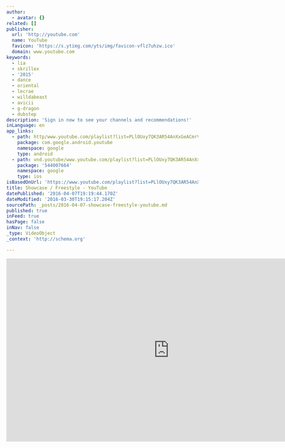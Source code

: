 ```yaml
---
author:
  - avatar: {}
related: []
publisher:
  url: 'http://youtube.com'
  name: YouTube
  favicon: 'https://s.ytimg.com/yts/img/favicon-vflz7uhzw.ico'
  domain: www.youtube.com
keywords:
  - lia
  - skrillex
  - '2015'
  - dance
  - oriental
  - lecrae
  - willdabeast
  - avicii
  - g-dragon
  - dubstep
description: 'Sign in now to see your channels and recommendations!'
inLanguage: en
app_links:
  - path: http/www.youtube.com/playlist?list=PLlOUxy7QK3AR54AnXxGeACmrVZqFjHIg_
    package: com.google.android.youtube
    namespace: google
    type: android
  - path: vnd.youtube/www.youtube.com/playlist?list=PLlOUxy7QK3AR54AnXxGeACmrVZqFjHIg_
    package: '544007664'
    namespace: google
    type: ios
isBasedOnUrl: 'https://www.youtube.com/playlist?list=PLlOUxy7QK3AR54AnXxGeACmrVZqFjHIg_'
title: Showcase / Freestyle - YouTube
datePublished: '2016-04-07T19:19:44.170Z'
dateModified: '2016-03-30T19:15:17.204Z'
sourcePath: _posts/2016-04-07-showcase-freestyle-youtube.md
published: true
inFeed: true
hasPage: false
inNav: false
_type: VideoObject
_context: 'http://schema.org'

---
```

<iframe src="https://cdn.embedly.com/widgets/media.html?src=http%3A%2F%2Fwww.youtube.com%2Fembed%2Fvideoseries%3Flist%3DPLlOUxy7QK3AR54AnXxGeACmrVZqFjHIg_&amp;url=https%3A%2F%2Fwww.youtube.com%2Fplaylist%3Flist%3DPLlOUxy7QK3AR54AnXxGeACmrVZqFjHIg_&amp;image=https%3A%2F%2Fi.ytimg.com%2Fvi%2FJHV5m6pkd68%2Fmqdefault.jpg&amp;key=b7d04c9b404c499eba89ee7072e1c4f7&amp;type=text%2Fhtml&amp;schema=youtube" width="853" height="480" scrolling="no" frameborder="0" allowfullscreen="allowfullscreen" style=""></iframe>